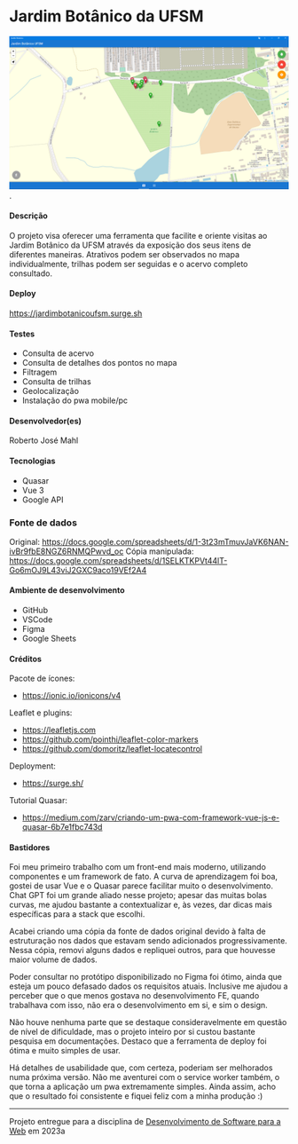 # Jardim Botânico da UFSM

![Screenshot do projeto](screenshot.png "Screenshot do projeto").


#### Descrição

O projeto visa oferecer uma ferramenta que facilite e oriente visitas ao Jardim Botânico da UFSM através da exposição dos seus itens de diferentes maneiras. 
Atrativos podem ser observados no mapa individualmente, trilhas podem ser seguidas e o acervo completo consultado.

#### Deploy

https://jardimbotanicoufsm.surge.sh

#### Testes

- Consulta de acervo
- Consulta de detalhes dos pontos no mapa
- Filtragem
- Consulta de trilhas
- Geolocalização
- Instalação do pwa mobile/pc

#### Desenvolvedor(es)
Roberto José Mahl

#### Tecnologias

- Quasar
- Vue 3
- Google API

### Fonte de dados

Original: https://docs.google.com/spreadsheets/d/1-3t23mTmuvJaVK6NAN-ivBr9fbE8NGZ6RNMQPwvd_oc
Cópia manipulada: https://docs.google.com/spreadsheets/d/1SELKTKPVt44lT-Go6mOJ9L43viJ2GXC9aco19VEf2A4

#### Ambiente de desenvolvimento

- GitHub
- VSCode
- Figma
- Google Sheets

#### Créditos

Pacote de ícones:
- https://ionic.io/ionicons/v4

Leaflet e plugins:
- https://leafletjs.com
- https://github.com/pointhi/leaflet-color-markers
- https://github.com/domoritz/leaflet-locatecontrol

Deployment:
-	https://surge.sh/

Tutorial Quasar:
- https://medium.com/zarv/criando-um-pwa-com-framework-vue-js-e-quasar-6b7e1fbc743d

#### Bastidores

Foi meu primeiro trabalho com um front-end mais moderno, utilizando componentes e um framework de fato. A curva de aprendizagem foi boa, gostei de usar Vue e o Quasar parece facilitar muito o desenvolvimento. Chat GPT foi um grande aliado nesse projeto; apesar das muitas bolas curvas, me ajudou bastante a contextualizar e, às vezes, dar dicas mais específicas para a stack que escolhi. 

Acabei criando uma cópia da fonte de dados original devido à falta de estruturação nos dados que estavam sendo adicionados progressivamente. Nessa cópia, removi alguns dados e repliquei outros, para que houvesse maior volume de dados.

Poder consultar no protótipo disponibilizado no Figma foi ótimo, ainda que esteja um pouco defasado dados os requisitos atuais. Inclusive me ajudou a perceber que o que menos gostava no desenvolvimento FE, quando trabalhava com isso, não era o desenvolvimento em si, e sim o design.

Não houve nenhuma parte que se destaque consideravelmente em questão de nível de dificuldade, mas o projeto inteiro por si custou bastante pesquisa em documentações. Destaco que a ferramenta de deploy foi ótima e muito simples de usar.

Há detalhes de usabilidade que, com certeza, poderiam ser melhorados numa próxima versão. Não me aventurei com o service worker também, o que torna a aplicação um pwa extremamente simples. Ainda assim, acho que o resultado foi consistente e fiquei feliz com a minha produção :)

---
Projeto entregue para a disciplina de [Desenvolvimento de Software para a Web](http://github.com/andreainfufsm/elc1090-2023a) em 2023a
